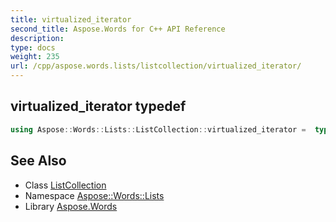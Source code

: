```yaml
---
title: virtualized_iterator
second_title: Aspose.Words for C++ API Reference
description: 
type: docs
weight: 235
url: /cpp/aspose.words.lists/listcollection/virtualized_iterator/
---
```

## virtualized_iterator typedef




```cpp
using Aspose::Words::Lists::ListCollection::virtualized_iterator =  typename iterator_holder_type::virtualized_iterator
```

## See Also

* Class [ListCollection](../)
* Namespace [Aspose::Words::Lists](../../)
* Library [Aspose.Words](../../../)
